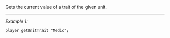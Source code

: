 Gets the current value of a trait of the given unit.


---
*Example 1:*
```sqf
player getUnitTrait "Medic";
```